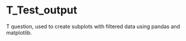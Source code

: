 # T_Test_output
 T question, used to create subplots with filtered data using pandas and matplotlib.
